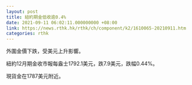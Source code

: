 ```yaml
---
layout: post
title: 紐約期金低收逾0.4%
date: 2021-09-11 06:02:11.000000000 +08:00
link: https://news.rthk.hk/rthk/ch/component/k2/1610065-20210911.htm
categories: rthk
---
```


外圍金價下跌，受美元上升影響。

紐約12月期金收市報每盎士1792.1美元，跌7.9美元，跌幅0.44%。

現貨金在1787美元附近。

